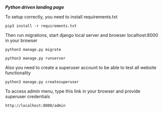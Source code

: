 _**Python driven landing page**_

To setup correctly, you need to install requirements.txt

`pip3 install -r requirements.txt`

Then run migrations, start django local server and browser localhost:8000 in your browser

`python3 manage.py migrate`

`python3 manage.py runserver`

Also you need to create a superuser account to be able to test all website functionality

`python3 manage.py createsuperuser`

To access admin menu, type this link in your browser and provide superuser credentials

`http://localhost:8000/admin`

